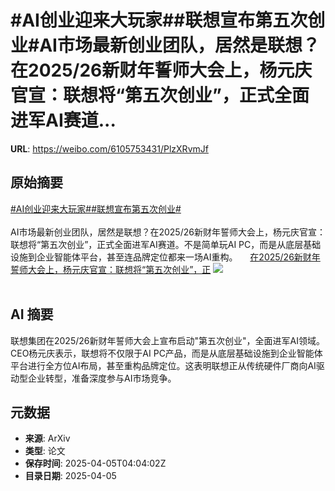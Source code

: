 # #AI创业迎来大玩家##联想宣布第五次创业#AI市场最新创业团队，居然是联想？在2025/26新财年誓师大会上，杨元庆官宣：联想将“第五次创业”，正式全面进军AI赛道...

**URL**: https://weibo.com/6105753431/PlzXRvmJf

## 原始摘要

<a href="https://m.weibo.cn/search?containerid=231522type%3D1%26t%3D10%26q%3D%23AI%E5%88%9B%E4%B8%9A%E8%BF%8E%E6%9D%A5%E5%A4%A7%E7%8E%A9%E5%AE%B6%23&amp;extparam=%23AI%E5%88%9B%E4%B8%9A%E8%BF%8E%E6%9D%A5%E5%A4%A7%E7%8E%A9%E5%AE%B6%23" data-hide=""><span class="surl-text">#AI创业迎来大玩家#</span></a><a href="https://m.weibo.cn/search?containerid=231522type%3D1%26t%3D10%26q%3D%23%E8%81%94%E6%83%B3%E5%AE%A3%E5%B8%83%E7%AC%AC%E4%BA%94%E6%AC%A1%E5%88%9B%E4%B8%9A%23&amp;extparam=%23%E8%81%94%E6%83%B3%E5%AE%A3%E5%B8%83%E7%AC%AC%E4%BA%94%E6%AC%A1%E5%88%9B%E4%B8%9A%23" data-hide=""><span class="surl-text">#联想宣布第五次创业#</span></a><br><br>AI市场最新创业团队，居然是联想？在2025/26新财年誓师大会上，杨元庆官宣：联想将“第五次创业”，正式全面进军AI赛道。不是简单玩AI PC，而是从底层基础设施到企业智能体平台，甚至连品牌定位都来一场AI重构。 <a href="https://weibo.com/ttarticle/p/show?id=2309405151431396295351" data-hide=""><span class="url-icon"><img style="width: 1rem;height: 1rem" src="https://h5.sinaimg.cn/upload/2015/09/25/3/timeline_card_small_article_default.png" referrerpolicy="no-referrer"></span><span class="surl-text">在2025/26新财年誓师大会上，杨元庆官宣：联想将“第五次创业”，正</span></a> <img style="" src="https://tvax1.sinaimg.cn/large/006Fd7o3gy1i03uskz6unj30rs0fmwiw.jpg" referrerpolicy="no-referrer"><br><br>

## AI 摘要

联想集团在2025/26新财年誓师大会上宣布启动"第五次创业"，全面进军AI领域。CEO杨元庆表示，联想将不仅限于AI PC产品，而是从底层基础设施到企业智能体平台进行全方位AI布局，甚至重构品牌定位。这表明联想正从传统硬件厂商向AI驱动型企业转型，准备深度参与AI市场竞争。

## 元数据

- **来源**: ArXiv
- **类型**: 论文
- **保存时间**: 2025-04-05T04:04:02Z
- **目录日期**: 2025-04-05
